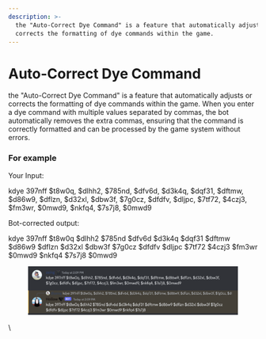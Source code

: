 ```yaml
---
description: >-
  the "Auto-Correct Dye Command" is a feature that automatically adjusts or
  corrects the formatting of dye commands within the game.
---
```


# Auto-Correct Dye Command

the "Auto-Correct Dye Command" is a feature that automatically adjusts or corrects the formatting of dye commands within the game. When you enter a dye command with multiple values separated by commas, the bot automatically removes the extra commas, ensuring that the command is correctly formatted and can be processed by the game system without errors.

### For example

Your Input:

kdye 397nff $t8w0q, $dlhh2, $785nd, $dfv6d, $d3k4q, $dqf31, $dftmw, $d86w9, $dflzn, $d32xl, $dbw3f, $7g0cz, $dfdfv, $dljpc, $7tf72, $4czj3, $fm3wr, $0mwd9, $nkfq4, $7s7j8, $0mwd9

Bot-corrected output:&#x20;

kdye 397nff $t8w0q $dlhh2 $785nd $dfv6d $d3k4q $dqf31 $dftmw $d86w9 $dflzn $d32xl $dbw3f $7g0cz $dfdfv $dljpc $7tf72 $4czj3 $fm3wr $0mwd9 $nkfq4 $7s7j8 $0mwd9

<figure><img src="../.gitbook/assets/image (96).png" alt=""><figcaption></figcaption></figure>

\
